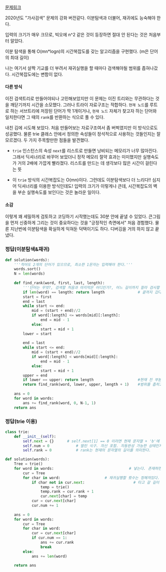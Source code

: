 [문제링크](https://programmers.co.kr/learn/courses/30/lessons/17685)

2020년도 "가사검색" 문제의 강화 버전같다. 이분탐색과 더불어, 재귀에도 능숙해야 한다.

입력의 크기가 매우 크므로, 빅오에 n^2 같은 것이 등장하면 절대 안 된다는 것은 처음부터 알았다.

이분 탐색을 통해 O(mn*logn)의 시간복잡도를 갖는 알고리즘을 구현했다. (m은 단어의 최대 길이)

나는 여기서 살짝 기교를 더 부려서 재귀실행을 할 때마다 검색해야될 범위를 좁혀나갔다. 시간복잡도에는 변함이 없다.



#### 다른 방식

이진 검색트리로 만들어야되나 고민해보았지만 이 문제는 이진 트리와는 무관하다는 것을 깨닫기까지 시간을 소모했다. 그러나 트라이 자료구조는 적합하다. `현재 노드`를 루트로 하는 서브트리에 저장된 단어가 딱 1개이거나, `현재 노드` 자체가 찾고자 하는 단어와 일치한다면 그 때의 `rank`를 반환하는 식으로 풀 수 있다. 

내친 김에 시도해 보았다. 처음 만들어보는 자료구조여서 좀 버벅였지만 이 방식으로도 성공했다. 물론 trie 클래스 안에서 정의한 속성들이 정석적으로 사용하는 것들인지는 잘 모르겠다. 두 가지 주목할만한 점들을 발견했다.

- `trie` 인스턴스의 속성 `next`를 리스트로 만들면 낭비되는 메모리가 너무 많아진다. 그래서 딕셔너리로 바꾸어 보았더니 정작 메모리 절약 효과는 미미했지만 실행속도가 거의 2배에 가깝게 빨라졌다. 리스트를 만드는 데 생각보다 많은 시간이 걸린다는 뜻

- 이 `trie` 방식의 시간복잡도는 O(mn)이다. 그런데도 이분탐색보다 더 느리다!! 심지어 딕셔너리를 이용한 방식인데도! 입력의 크기가 이렇게나 큰데, 시간복잡도의 벽을 부순 실행속도를 보인다는 것은 놀라운 일이다.

  

#### 소감

이렇게 꽤 세밀하게 검토하고 코딩하기 시작했는데도 30분 안에 끝낼 수 있었다. 큰그림을 먼저 신중하게 그리는 것이 중요하다는 것을 "긍정적인 측면에서" 처음 경험했다. 물론 지난번에 이분탐색을 확실하게 익혀둔 덕택이기도 하다. 디버깅을 거의 하지 않고 끝냈다.



### 정답(이분탐색&재귀)

```python
def solution(words):
    '''적어도 2개의 단어가 있으므로, 최소한 1문자는 입력해야 한다.'''
    words.sort()
    N = len(words)
    
    def find_rank(word, first, last, length):
        '''단어는 무엇?, 검색할 처음과 마지막은 어디인가?, 어느 길이까지 잘라 검사할 것인가?'''
        if len(word) == length: return length  				# 끝까지 갔다면, 후보가 여럿 남았어도 종료 가능.
        start = first
        end = last
        while start <= end:
            mid = (start + end)//2
            if word[:length] <= words[mid][:length]:
                end = mid - 1
            else:
                start = mid + 1
        lower = start
        
        end = last
        while start <= end:
            mid = (start + end)//2
            if word[:length] < words[mid][:length]:
                end = mid - 1
            else:
                start = mid + 1
        upper = end
        if lower == upper: return length                    #현재 친 부분까지 일치하는 단어가 유일할 때 반환한다.
        return find_rank(word, lower, upper, length + 1)    #범위를 좁히고, 검사할 문자를 1개 늘려 다시 실행
        
    ans = 0
    for word in words:
        ans += find_rank(word, 0, N-1, 1)
    return ans
```



### 정답(trie 이용)

```python
class trie:
    def __init__(self):
        self.next = {}      # self.next[1] == 0 이라면 현재 문자열 + 'b'에 매칭되는 문자열이 없다
        self.num = 0            # 딸린 식구. 자신 포함. 자동완성 가능한 상태인지 알기 위해 필요하다.
        self.rank = 0           # rank는 현재의 문자열의 길이를 의미한다.

def solution(words):
    Tree = trie()
    for word in words:                                  # 넣는다. 존재하면 쭉 타고, 없으면 노드를 만들면서 간다.
        cur = Tree
        for char in word:                    # 재귀실행할 횟수는 정해져있다.
            if char not in cur.next:                      # 타고 갈 길이 없다면
                temp = trie()
                temp.rank = cur.rank + 1
                cur.next[char] = temp
            cur = cur.next[char]
            cur.num += 1
            
    ans = 0
    for word in words:
        cur = Tree
        for char in word:
            cur = cur.next[char]
            if cur.num == 1:
                ans += cur.rank
                break
        else:
            ans += len(word)
        
    return ans
```

